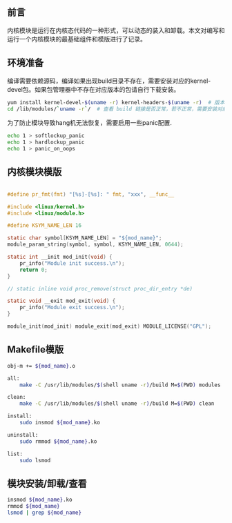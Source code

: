 <!-- 编写运行一个基础内核模块的基本模版 -->
## 前言

内核模块是运行在内核态代码的一种形式，可以动态的装入和卸载。本文对编写和运行一个内核模块的最基础组件和模版进行了记录。

## 环境准备

编译需要依赖源码，编译如果出现build目录不存在，需要安装对应的kernel-devel包。如果包管理器中不存在对应版本的包请自行下载安装。

```bash
yum install kernel-devel-$(uname -r) kernel-headers-$(uname -r)  # 版本需要与当前的 kernel 版本对应
cd /lib/modules/`uname -r`/  # 查看 build 链接是否正常，若不正常，需要安装对应版本的 kernel-devel
```

为了防止模块导致hang机无法恢复，需要启用一些panic配置.

```bash
echo 1 > softlockup_panic
echo 1 > hardlockup_panic
echo 1 > panic_on_oops 
```

## 内核模块模版

```c

#define pr_fmt(fmt) "[%s]-[%s]: " fmt, "xxx", __func__

#include <linux/kernel.h>
#include <linux/module.h>

#define KSYM_NAME_LEN 16

static char symbol[KSYM_NAME_LEN] = "${mod_name}";
module_param_string(symbol, symbol, KSYM_NAME_LEN, 0644);

static int __init mod_init(void) {
    pr_info("Module init success.\n");
    return 0;
}

// static inline void proc_remove(struct proc_dir_entry *de)

static void __exit mod_exit(void) {
    pr_info("Module exit success.\n");
}

module_init(mod_init) module_exit(mod_exit) MODULE_LICENSE("GPL");
```

## Makefile模版

```bash
obj-m += ${mod_name}.o

all:
	make -C /usr/lib/modules/$(shell uname -r)/build M=$(PWD) modules

clean:
	make -C /usr/lib/modules/$(shell uname -r)/build M=$(PWD) clean

install:
	sudo insmod ${mod_name}.ko

uninstall:
	sudo rmmod ${mod_name}.ko

list:
	sudo lsmod
```

## 模块安装/卸载/查看

```bash
insmod ${mod_name}.ko
rmmod ${mod_name}
lsmod | grep ${mod_name}
```